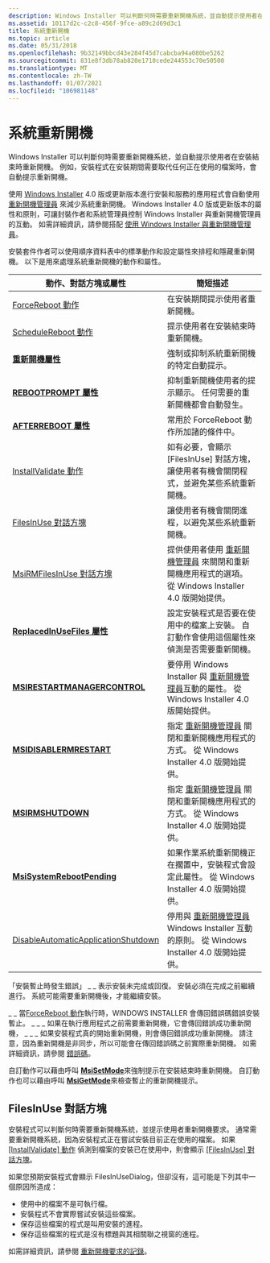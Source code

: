 ```yaml
---
description: Windows Installer 可以判斷何時需要重新開機系統，並自動提示使用者在安裝結束時重新開機。
ms.assetid: 10117d2c-c2c8-456f-9fce-a89c2d69d3c1
title: 系統重新開機
ms.topic: article
ms.date: 05/31/2018
ms.openlocfilehash: 9b32149bbcd43e284f45d7cabcba94a080be5262
ms.sourcegitcommit: 831e8f3db78ab820e1710cede244553c70e50500
ms.translationtype: MT
ms.contentlocale: zh-TW
ms.lasthandoff: 01/07/2021
ms.locfileid: "106981148"
---
```

# <a name="system-reboots"></a>系統重新開機

Windows Installer 可以判斷何時需要重新開機系統，並自動提示使用者在安裝結束時重新開機。 例如，安裝程式在安裝期間需要取代任何正在使用的檔案時，會自動提示重新開機。

使用 [Windows Installer](windows-installer-portal.md) 4.0 版或更新版本進行安裝和服務的應用程式會自動使用 [重新開機管理員](../rstmgr/restart-manager-portal.md) 來減少系統重新開機。 Windows Installer 4.0 版或更新版本的屬性和原則，可讓封裝作者和系統管理員控制 Windows Installer 與重新開機管理員的互動。 如需詳細資訊，請參閱搭配 [使用 Windows Installer 與重新開機管理員](using-windows-installer-with-restart-manager.md)。

安裝套件作者可以使用順序資料表中的標準動作和設定屬性來排程和隱藏重新開機。 以下是用來處理系統重新開機的動作和屬性。



| 動作、對話方塊或屬性                                                | 簡短描述                                                                                                                                             |
|--------------------------------------------------------------------------------|---------------------------------------------------------------------------------------------------------------------------------------------------------------|
| [ForceReboot 動作](forcereboot-action.md)                                   | 在安裝期間提示使用者重新開機。                                                                                                        |
| [ScheduleReboot 動作](schedulereboot-action.md)                             | 提示使用者在安裝結束時重新開機。                                                                                                 |
| [**重新開機屬性**](reboot.md)                                              | 強制或抑制系統重新開機的特定自動提示。                                                                                           |
| [**REBOOTPROMPT 屬性**](rebootprompt.md)                                  | 抑制重新開機使用者的提示顯示。 任何需要的重新開機都會自動發生。                                                           |
| [**AFTERREBOOT 屬性**](afterreboot.md)                                    | 常用於 ForceReboot 動作所加諸的條件中。                                                                                               |
| [InstallValidate 動作](installvalidate-action.md)                           | 如有必要，會顯示 [FilesInUse] 對話方塊，讓使用者有機會關閉程式，並避免某些系統重新開機。                              |
| [FilesInUse 對話方塊](filesinuse-dialog.md)                                     | 讓使用者有機會關閉進程，以避免某些系統重新開機。                                                                              |
| [MsiRMFilesInUse 對話方塊](msirmfilesinuse-dialog.md)                           | 提供使用者使用 [重新開機管理員](../rstmgr/restart-manager-portal.md) 來關閉和重新開機應用程式的選項。 從 Windows Installer 4.0 版開始提供。 |
| [**ReplacedInUseFiles 屬性**](replacedinusefiles.md)                      | 設定安裝程式是否要在使用中的檔案上安裝。 自訂動作會使用這個屬性來偵測是否需要重新開機。                                |
| [**MSIRESTARTMANAGERCONTROL**](msirestartmanagercontrol.md)                   | 要停用 Windows Installer 與 [重新開機管理員](../rstmgr/restart-manager-portal.md)互動的屬性。 從 Windows Installer 4.0 版開始提供。          |
| [**MSIDISABLERMRESTART**](msidisablermrestart.md)                             | 指定 [重新開機管理員](../rstmgr/restart-manager-portal.md) 關閉和重新開機應用程式的方式。 從 Windows Installer 4.0 版開始提供。                  |
| [**MSIRMSHUTDOWN**](msirmshutdown.md)                                         | 指定 [重新開機管理員](../rstmgr/restart-manager-portal.md) 關閉和重新開機應用程式的方式。 從 Windows Installer 4.0 版開始提供。                  |
| [**MsiSystemRebootPending**](msisystemrebootpending.md)                       | 如果作業系統重新開機正在擱置中，安裝程式會設定此屬性。 從 Windows Installer 4.0 版開始提供。                         |
| [DisableAutomaticApplicationShutdown](disableautomaticapplicationshutdown.md) | 停用與 [重新開機管理員](../rstmgr/restart-manager-portal.md)Windows Installer 互動的原則。 從 Windows Installer 4.0 版開始提供。                |



 

「安裝暫止時發生錯誤」 \_ \_ 表示安裝未完成或回復。 安裝必須在完成之前繼續進行。 系統可能需要重新開機後，才能繼續安裝。

\_ \_ 當[ForceReboot 動作](forcereboot-action.md)執行時，WINDOWS INSTALLER 會傳回錯誤碼錯誤安裝暫止。 \_ \_ \_ 如果在執行應用程式之前需要重新開機，它會傳回錯誤成功重新開機， \_ \_ \_ 如果安裝程式真的開始重新開機，則會傳回錯誤成功重新開機。 請注意，因為重新開機是非同步，所以可能會在傳回錯誤碼之前實際重新開機。 如需詳細資訊，請參閱 [錯誤碼](error-codes.md)。

自訂動作可以藉由呼叫 [**MsiSetMode**](/windows/desktop/api/Msiquery/nf-msiquery-msisetmode)來強制提示在安裝結束時重新開機。 自訂動作也可以藉由呼叫 [**MsiGetMode**](/windows/desktop/api/Msiquery/nf-msiquery-msigetmode)來檢查暫止的重新開機提示。

## <a name="filesinuse-dialog"></a>FilesInUse 對話方塊

安裝程式可以判斷何時需要重新開機系統，並提示使用者重新開機要求。 通常需要重新開機系統，因為安裝程式正在嘗試安裝目前正在使用的檔案。 如果 [ [InstallValidate] 動作](installvalidate-action.md) 偵測到檔案的安裝已在使用中，則會顯示 [ [FilesInUse] 對話方塊](filesinuse-dialog.md)。

如果您預期安裝程式會顯示 FilesInUseDialog，但卻沒有，這可能是下列其中一個原因所造成：

-   使用中的檔案不是可執行檔。
-   安裝程式不會實際嘗試安裝這些檔案。
-   保存這些檔案的程式是叫用安裝的進程。
-   保存這些檔案的程式是沒有標題與其相關聯之視窗的進程。

如需詳細資訊，請參閱 [重新開機要求的記錄](logging-of-reboot-requests.md)。

 

 
